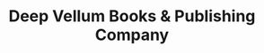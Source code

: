 ---
title: "Deep Vellum Books & Publishing Company"
url: /dallas/deep-vellum-books-und-publishing-company/
shop: Bücher
---